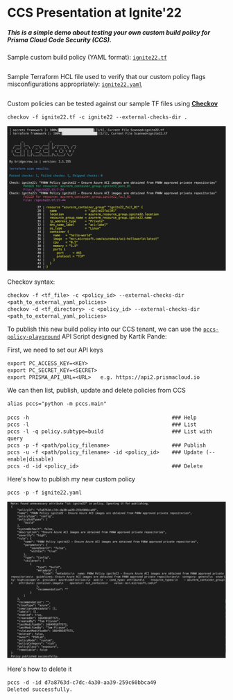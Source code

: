 # CCS Presentation at Ignite'22

##### This is a simple demo about testing your own custom build policy for Prisma Cloud Code Security (CCS).

Sample custom build policy (YAML format): [`ignite22.tf`](ignite22.tf)  
```console
```

Sample Terraform HCL file used to verify that our custom policy flags misconfigurations appropriately: [`ignite22.yaml`](ignite22.yaml)  
```console
```

Custom policies can be tested against our sample TF files using [**Checkov**](https://www.checkov.io/)
```console
checkov -f ignite22.tf -c ignite22 --external-checks-dir .
```

![ckv-output](img/ckv-output.jpg)


Checkov syntax:
```
checkov -f <tf_file> -c <policy_id> --external-checks-dir <path_to_external_yaml_policies>
checkov -d <tf_directory> -c <policy_id> --external-checks-dir <path_to_external_yaml_policies>
```


To publish this new build policy into our CCS tenant, we can use the [`pccs-policy-playground`](https://github.com/kartikp10/pccs-policy-playground) API Script designed by Kartik Pande:

First, we need to set our API keys
```console
export PC_ACCESS_KEY=<KEY>
export PC_SECRET_KEY=<SECRET>
export PRISMA_API_URL=<URL>   e.g. https://api2.prismacloud.io
```

We can then list, publish, update and delete policies from CCS
```
alias pccs="python -m pccs.main"

pccs -h                                              ### Help
pccs -l                                              ### List
pccs -l -q policy.subtype=build                      ### List with query
pccs -p -f <path/policy_filename>                    ### Publish
pccs -u -f <path/policy_filename> -id <policy_id>    ### Update (--enable|disable)
pccs -d -id <policy_id>                              ### Delete
```

Here's how to publish my new custom policy
```console
pccs -p -f ignite22.yaml  
```

![pccs-output](img/pccs-output.jpg)


Here's how to delete it
```console
pccs -d -id d7a8763d-c7dc-4a30-aa39-259c60bbca49
Deleted successfully.
```
